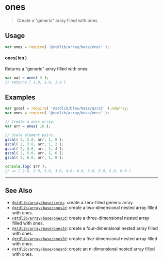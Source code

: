 <!--

@license Apache-2.0

Copyright (c) 2021 The Stdlib Authors.

Licensed under the Apache License, Version 2.0 (the "License");
you may not use this file except in compliance with the License.
You may obtain a copy of the License at

   http://www.apache.org/licenses/LICENSE-2.0

Unless required by applicable law or agreed to in writing, software
distributed under the License is distributed on an "AS IS" BASIS,
WITHOUT WARRANTIES OR CONDITIONS OF ANY KIND, either express or implied.
See the License for the specific language governing permissions and
limitations under the License.

-->

# ones

> Create a "generic" array filled with ones.

<!-- Section to include introductory text. Make sure to keep an empty line after the intro `section` element and another before the `/section` close. -->

<section class="intro">

</section>

<!-- /.intro -->

<!-- Package usage documentation. -->

<section class="usage">

## Usage

```javascript
var ones = require( '@stdlib/array/base/ones' );
```

#### ones( len )

Returns a "generic" array filled with ones.

```javascript
var out = ones( 3 );
// returns [ 1.0, 1.0, 1.0 ]
```

</section>

<!-- /.usage -->

<!-- Package usage notes. Make sure to keep an empty line after the `section` element and another before the `/section` close. -->

<section class="notes">

</section>

<!-- /.notes -->

<!-- Package usage examples. -->

<section class="examples">

## Examples

<!-- eslint no-undef: "error" -->

```javascript
var gscal = require( '@stdlib/blas/base/gscal' ).ndarray;
var ones = require( '@stdlib/array/base/ones' );

// Create a ones array:
var arr = ones( 10 );

// Scale element pairs...
gscal( 2, 2.0, arr, 1, 0 );
gscal( 2, 3.0, arr, 1, 2 );
gscal( 2, 4.0, arr, 1, 4 );
gscal( 2, 5.0, arr, 1, 6 );
gscal( 2, 6.0, arr, 1, 8 );

console.log( arr );
// => [ 2.0, 2.0, 3.0, 3.0, 4.0, 4.0, 5.0, 5.0, 6.0, 6.0 ]
```

</section>

<!-- /.examples -->

<!-- Section to include cited references. If references are included, add a horizontal rule *before* the section. Make sure to keep an empty line after the `section` element and another before the `/section` close. -->

<section class="references">

</section>

<!-- /.references -->

<!-- Section for related `stdlib` packages. Do not manually edit this section, as it is automatically populated. -->

<section class="related">

* * *

## See Also

-   <span class="package-name">[`@stdlib/array/base/zeros`][@stdlib/array/base/zeros]</span><span class="delimiter">: </span><span class="description">create a zero-filled generic array.</span>
-   <span class="package-name">[`@stdlib/array/base/ones2d`][@stdlib/array/base/ones2d]</span><span class="delimiter">: </span><span class="description">create a two-dimensional nested array filled with ones.</span>
-   <span class="package-name">[`@stdlib/array/base/ones3d`][@stdlib/array/base/ones3d]</span><span class="delimiter">: </span><span class="description">create a three-dimensional nested array filled with ones.</span>
-   <span class="package-name">[`@stdlib/array/base/ones4d`][@stdlib/array/base/ones4d]</span><span class="delimiter">: </span><span class="description">create a four-dimensional nested array filled with ones.</span>
-   <span class="package-name">[`@stdlib/array/base/ones5d`][@stdlib/array/base/ones5d]</span><span class="delimiter">: </span><span class="description">create a five-dimensional nested array filled with ones.</span>
-   <span class="package-name">[`@stdlib/array/base/onesnd`][@stdlib/array/base/onesnd]</span><span class="delimiter">: </span><span class="description">create an n-dimensional nested array filled with ones.</span>

</section>

<!-- /.related -->

<!-- Section for all links. Make sure to keep an empty line after the `section` element and another before the `/section` close. -->

<section class="links">

<!-- <related-links> -->

[@stdlib/array/base/zeros]: https://github.com/stdlib-js/stdlib/tree/develop/lib/node_modules/%40stdlib/array/base/zeros

[@stdlib/array/base/ones2d]: https://github.com/stdlib-js/stdlib/tree/develop/lib/node_modules/%40stdlib/array/base/ones2d

[@stdlib/array/base/ones3d]: https://github.com/stdlib-js/stdlib/tree/develop/lib/node_modules/%40stdlib/array/base/ones3d

[@stdlib/array/base/ones4d]: https://github.com/stdlib-js/stdlib/tree/develop/lib/node_modules/%40stdlib/array/base/ones4d

[@stdlib/array/base/ones5d]: https://github.com/stdlib-js/stdlib/tree/develop/lib/node_modules/%40stdlib/array/base/ones5d

[@stdlib/array/base/onesnd]: https://github.com/stdlib-js/stdlib/tree/develop/lib/node_modules/%40stdlib/array/base/onesnd

<!-- </related-links> -->

</section>

<!-- /.links -->
